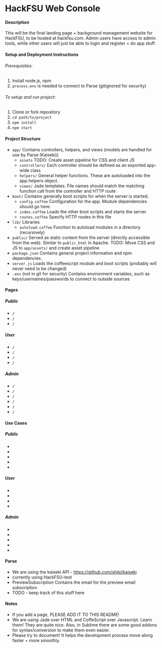 HackFSU Web Console
===================

#### Description
This will be the final landing page + background management website for HackFSU, to be hosted at hackfsu.com. Admin users have access to admin tools, while other users will just be able to login and register + do app stuff. 

#### Setup and Deployment Instructions

###### Prerequisites: 

1. Install node.js, npm
2. `process.env` is needed to connect to Parse (gitignored for security)


###### To setup and run project:

1. Clone or fork repository
2. `cd path/to/project`
3. `npm install`
4. `npm start`

#### Project Structure

* `app/` Contains controllers, helpers, and views (models are handled for use by Parse (Kaiseki))
  * `assets` TODO: Create asset pipeline for CSS and client JS
  * `controllers/` Each controller should be defined as an exported app-wide class
  * `helpers/` General helper functions. These are autoloaded into the app.helpers object.
  * `views/` Jade templates. File names should match the matching function call from the controller and HTTP route
* `boot/` Contains generally boot scripts for when the server is started. 
  * `config.coffee` Configuration for the app. Module dependencies should go here.
  * `index.coffee` Loads the other boot scripts and starts the server
  * `routes.coffee` Specify HTTP routes in this file
* `lib/` Libraries
  * `autoload.coffee` Function to autoload modules in a directory (recursively)
* `public/` Served as static content from the server (directly accessible from the web). Similar to `public_html` in Apache.
    TODO: Move CSS and JS to `app/assets/` and create asset pipeline
* `package.json` Contains general project information and npm dependencies.
* `server.js` Loads the coffeescript module and boot scripts (probably will never need to be changed)
* `.env` (not in git for security) Contains environment variables, such as keys/usernames/passwords to connect to outside sources 


#### Pages
##### Public
* `/` 
* `/` 
* `/` 

##### User
* `/` 
* `/` 
* `/` 
* `/` 

##### Admin
* `/` 
* `/` 
* `/` 
* `/` 
* `/` 
* `/` 

#### Use Cases
##### Public
* 
* 
* 
* 
* 

##### User
* 
* 
* 
* 

##### Admin
* 
* 
* 
* 
* 

#### Parse
* We are using the kaiseki API - https://github.com/shiki/kaiseki
* currently using HackFSU-test
* PreviewSubscription
	Contains the email for the preview email subscription
* TODO - keep track of this stuff here

#### Notes
* If you add a page, PLEASE ADD IT TO THIS README!
* We are using Jade over HTML and CoffeScript over Javascript. Learn them! They are quite nice. Also, in Sublime there are some good addons for syntax/conversion to make them even easier.
* Please try to document! It helps the development process move along faster + more smoothly. 



